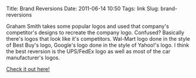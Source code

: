 Title: Brand Reversions
Date: 2011-06-14 10:50
Tags: link
Slug: brand-reversions

Graham Smith takes some popular logos and used that company's competitor's designs to recreate the company logo. Confused? Basically there's logos that look like it's competitors. Wal-Mart logo done in the style of Best Buy's logo, Google's logo done in the style of Yahoo!'s logo. I think the best reversion is the UPS/FedEx logo as well as most of the car manufacturer's logos. 

[Check it out here!](http://www.imjustcreative.co.uk/brandreversioning/)

